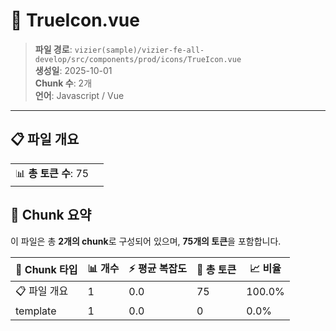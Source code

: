 # 📄 TrueIcon.vue

> **파일 경로**: `vizier(sample)/vizier-fe-all-develop/src/components/prod/icons/TrueIcon.vue`  
> **생성일**: 2025-10-01  
> **Chunk 수**: 2개  
> **언어**: Javascript / Vue
---


## 📋 파일 개요

| | |
|--|--|
| 📊 **총 토큰 수**: 75 |  |






## 🧩 Chunk 요약

이 파일은 총 **2개의 chunk**로 구성되어 있으며, **75개의 토큰**을 포함합니다.

| 🧩 Chunk 타입 | 📊 개수 | ⚡ 평균 복잡도 | 📝 총 토큰 | 📈 비율 |
|---------------|--------|-------------|----------|--------|
| 📋 파일 개요 | 1 | 0.0 | 75 | 100.0% |
| template | 1 | 0.0 | 0 | 0.0% |

